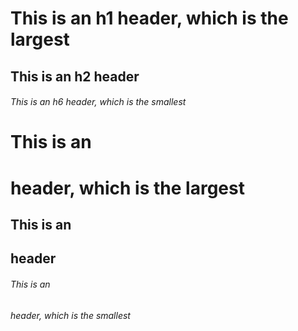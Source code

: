 # This is an h1 header, which is the largest
## This is an h2 header
###### This is an h6 header, which is the smallest

# This is an <h1> header, which is the largest
## This is an <h2> header
###### This is an <h6> header, which is the smallest
